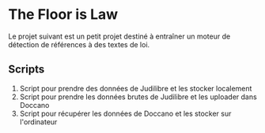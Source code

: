 # The Floor is Law

Le projet suivant est un petit projet destiné à entraîner un moteur de détection de références à des textes de loi.

## Scripts

1. Script pour prendre des données de Judilibre et les stocker localement
2. Script pour prendre les données brutes de Judilibre et les uploader dans Doccano
3. Script pour récupérer les données de Doccano et les stocker sur l'ordinateur

